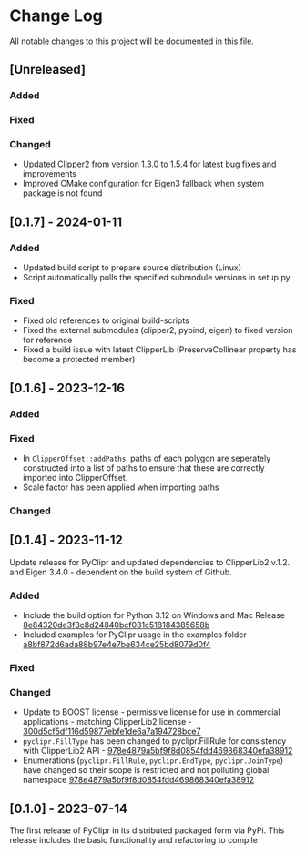 
# Change Log
All notable changes to this project will be documented in this file.

## [Unreleased]

### Added

### Fixed

### Changed
- Updated Clipper2 from version 1.3.0 to 1.5.4 for latest bug fixes and improvements
- Improved CMake configuration for Eigen3 fallback when system package is not found

## [0.1.7] - 2024-01-11

### Added
- Updated build script to prepare source distribution (Linux)
- Script automatically pulls the specified submodule versions in setup.py

### Fixed
- Fixed old references to original build-scripts
- Fixed the external submodules (clipper2, pybind, eigen) to fixed version for reference
- Fixed a build issue with latest ClipperLib (PreserveCollinear property has become a protected member)

## [0.1.6] - 2023-12-16

### Added

### Fixed

- In `ClipperOffset::addPaths`, paths of each polygon are seperately constructed into a list of paths to ensure that these are correctly imported into ClipperOffset.
- Scale factor has been applied when importing paths

### Changed


## [0.1.4] - 2023-11-12

Update release for PyClipr and updated dependencies to ClipperLib2 v.1.2. and Eigen 3.4.0 - dependent on
the build system of Github. 

### Added
- Include the build option for Python 3.12 on Windows and Mac Release [8e84320de3f3c8d24840bcf031c518184385658b](https://github.com/drlukeparry/pyclipr/commit/8e84320de3f3c8d24840bcf031c518184385658b)
- Included examples for PyClipr usage in the examples folder  [a8bf872d6ada88b97e4e7be634ce25bd8079d0f4](https://github.com/drlukeparry/pyclipr/commit/a8bf872d6ada88b97e4e7be634ce25bd8079d0f4)

### Fixed

### Changed
- Update to BOOST license - permissive license for use in commercial applications - matching ClipperLib2 license - [300d5cf5df116d59877ebfe1de6a7a194728bce7](https://github.com/drlukeparry/pyclipr/commit/300d5cf5df116d59877ebfe1de6a7a194728bce7)
- `pyclipr.FillType` has been changed to pyclipr.FillRule for consistency with ClipperLib2 API - [978e4879a5bf9f8d0854fdd469868340efa38912](https://github.com/drlukeparry/pyclipr/commit/978e4879a5bf9f8d0854fdd469868340efa38912)
- Enumerations (`pyclipr.FillRule`, `pyclipr.EndType`, `pyclipr.JoinType`) have changed so their scope is restricted and not polluting global namespace  [978e4879a5bf9f8d0854fdd469868340efa38912](https://github.com/drlukeparry/pyclipr/commit/978e4879a5bf9f8d0854fdd469868340efa38912)

## [0.1.0] - 2023-07-14

  The first release of PyClipr in its distributed packaged form via PyPi. This release includes the basic functionality and refactoring to compile
